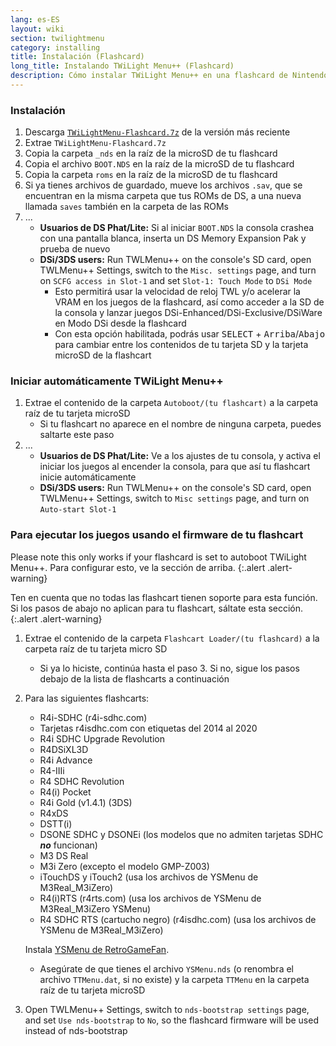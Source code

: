 ```yaml
---
lang: es-ES
layout: wiki
section: twilightmenu
category: installing
title: Instalación (Flashcard)
long_title: Instalando TWiLight Menu++ (Flashcard)
description: Cómo instalar TWiLight Menu++ en una flashcard de Nintendo DS
---
```


### Instalación
1. Descarga [`TWiLightMenu-Flashcard.7z`](https://github.com/DS-Homebrew/TWiLightMenu/releases/latest/download/TWiLightMenu-Flashcard.7z) de la versión más reciente
1. Extrae `TWiLightMenu-Flashcard.7z`
1. Copia la carpeta `_nds` en la raíz de la microSD de tu flashcard
1. Copia el archivo `BOOT.NDS` en la raíz de la microSD de tu flashcard
1. Copia la carpeta `roms` en la raíz de la microSD de tu flashcard
1. Si ya tienes archivos de guardado, mueve los archivos `.sav`, que se encuentran en la misma carpeta que tus ROMs de DS, a una nueva llamada `saves` también en la carpeta de las ROMs
1. ...
   - **Usuarios de DS Phat/Lite:** Si al iniciar `BOOT.NDS` la consola crashea con una pantalla blanca, inserta un DS Memory Expansion Pak y prueba de nuevo
   - **DSi/3DS users:** Run TWLMenu++ on the console's SD card, open TWLMenu++ Settings, switch to the `Misc. settings` page, and turn on `SCFG access in Slot-1` and set `Slot-1: Touch Mode` to `DSi Mode`
      - Esto permitirá usar la velocidad de reloj TWL y/o acelerar la VRAM en los juegos de la flashcard, así como acceder a la SD de la consola y lanzar juegos DSi-Enhanced/DSi-Exclusive/DSiWare en Modo DSi desde la flashcard
      - Con esta opción habilitada, podrás usar <kbd>SELECT</kbd> + <kbd>Arriba</kbd>/<kbd>Abajo</kbd> para cambiar entre los contenidos de tu tarjeta SD y la tarjeta microSD de la flashcart

### Iniciar automáticamente TWiLight Menu++
1. Extrae el contenido de la carpeta `Autoboot/(tu flashcart)` a la carpeta raíz de tu tarjeta microSD
   - Si tu flashcart no aparece en el nombre de ninguna carpeta, puedes saltarte este paso
1. ...
   - **Usuarios de DS Phat/Lite:** Ve a los ajustes de tu consola, y activa el iniciar los juegos al encender la consola, para que así tu flashcart inicie automáticamente
   - **DSi/3DS users:** Run TWLMenu++ on the console's SD card, open TWLMenu++ Settings, switch to `Misc settings` page, and turn on `Auto-start Slot-1`

### Para ejecutar los juegos usando el firmware de tu flashcart

Please note this only works if your flashcard is set to autoboot TWiLight Menu++. Para configurar esto, ve la sección de arriba.
{:.alert .alert-warning}

Ten en cuenta que no todas las flashcart tienen soporte para esta función. Si los pasos de abajo no aplican para tu flashcart, sáltate esta sección.
{:.alert .alert-warning}

1. Extrae el contenido de la carpeta `Flashcart Loader/(tu flashcard)` a la carpeta raíz de tu tarjeta micro SD
   - Si ya lo hiciste, continúa hasta el paso 3. Si no, sigue los pasos debajo de la lista de flashcarts a continuación

1. Para las siguientes flashcarts:
   - R4i-SDHC (r4i-sdhc.com)
   - Tarjetas r4isdhc.com con etiquetas del 2014 al 2020
   - R4i SDHC Upgrade Revolution
   - R4DSiXL3D
   - R4i Advance
   - R4-IIIi
   - R4 SDHC Revolution
   - R4(i) Pocket
   - R4i Gold (v1.4.1) (3DS)
   - R4xDS
   - DSTT(i)
   - DSONE SDHC y DSONEi (los modelos que no admiten tarjetas SDHC ***no*** funcionan)
   - M3 DS Real
   - M3i Zero (excepto el modelo GMP-Z003)
   - iTouchDS y iTouch2 (usa los archivos de YSMenu de M3Real_M3iZero)
   - R4(i)RTS (r4rts.com) (usa los archivos de YSMenu de M3Real_M3iZero YSMenu)
   - R4 SDHC RTS (cartucho negro) (r4isdhc.com) (usa los archivos de YSMenu de M3Real_M3iZero)

   Instala [YSMenu de RetroGameFan](https://gbatemp.net/threads/retrogamefan-updates-releases.267243/).
      - Asegúrate de que tienes el archivo `YSMenu.nds` (o renombra el archivo `TTMenu.dat`, si no existe) y la carpeta `TTMenu` en la carpeta raíz de tu tarjeta microSD
1. Open TWLMenu++ Settings, switch to `nds-bootstrap settings` page, and set `Use nds-bootstrap` to `No`, so the flashcard firmware will be used instead of nds-bootstrap
